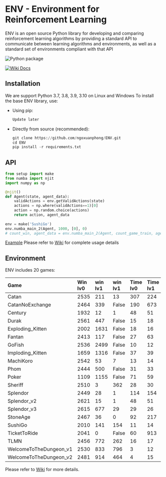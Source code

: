 # ENV - Environment for Reinforcement Learning
ENV is an open source Python library for developing and comparing reinforcement learning algorithms by providing a standard API to communicate between learning algorithms and environments, as well as a standard set of environments compliant with that API

![Python package](https://github.com/ngoxuanphong/ENV/workflows/Python%20package/badge.svg) 
<!-- ![Upload Python Package](https://github.com/ngoxuanphong/ENV/workflows/Upload%20Python%20Package/badge.svg) -->
<!-- [![Downloads](https://pepy.tech/badge/ma-gym)](https://pepy.tech/project/ma-gym) -->
[![Wiki Docs](https://img.shields.io/badge/-Wiki%20Docs-informational?style=flat)](https://github.com/ngoxuanphong/ENV/wiki)

##  Installation
We are support Python 3.7, 3.8, 3.9, 3.10 on Linux and Windows
To install the base ENV library, use:
- Using pip:
    ```python
    Update later
    ```

- Directly from source (recommended):
    ```python
    git clone https://github.com/ngoxuanphong/ENV.git
    cd ENV
    pip install -r requirements.txt
    ```

##  API
```python
from setup import make
from numba import njit
import numpy as np

@njit()
def Agent(state, agent_data):
    validActions = env.getValidActions(state)
    actions = np.where(validActions==1)[0]
    action = np.random.choice(actions)
    return action, agent_data
    
env = make('SushiGo')
env.numba_main_2(Agent, 1000, [0], 0)
# count_win, agent_data = env.numba_main_2(Agent, count_game_train, agent_data, level)
```
[Example](https://github.com/ngoxuanphong/ENV/blob/main/Log/Example.ipynb)
Please refer to [Wiki](https://github.com/ngoxuanphong/ENV/wiki/Using) for complete usage details

##  Environment
ENV includes 20 games:

|Game        |Win lv0       |win lv1        |win lv1        |Time lv0       |Time lv1       |Time lv1       |
|:-----------|:-----------  |:-----------   |:-----------   |:-----------   |:-----------   |:-----------   |
|Catan     |2535| 211| 13      |307| 224| 324|
|CatanNoExchange     |2464| 339| False      |190| 673| False|
|Century     |1932| 12| 1      |48| 51| 52|
|Durak     |2561| 447| False      |15| 18| False|
|Exploding_Kitten     |2002| 1631| False      |18| 16| False|
|Fantan     |2413| 117| False      |27| 63| False|
|GoFish     |2536| 2499| False      |10| 12| False|
|Imploding_Kitten     |1659| 1316| False      |37| 39| False|
|MachiKoro     |2542| 53| 7      |13| 14| 18|
|Phom     |2444| 500| False      |31| 33| False|
|Poker     |1109| 1155| False      |71| 59| False|
|Sheriff     |2510| 3| 362      |28| 30| 33|
|Splendor     |2449| 28| 1      |114| 154| 90|
|Splendor_v2     |2621| 15| 1      |48| 51| 50|
|Splendor_v3     |2615| 677| 29      |29| 26| 36|
|StoneAge     |2467| 36| 0      |92| 217| 133|
|SushiGo     |2010| 141| 154      |11| 14| 14|
|TicketToRide     |2041| 0| False      |60| 913| False|
|TLMN     |2456| 772| 262      |16| 17| 26|
|WelcomeToTheDungeon_v1     |2530| 833| 796      |3| 12| 15|
|WelcomeToTheDungeon_v2     |2481| 914| 464      |4| 15| 14|

Please refer to [Wiki](https://github.com/ngoxuanphong/ENV/wiki/Environments) for more details.
